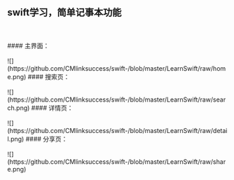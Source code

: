 
## swift学习，简单记事本功能
<br>
<br>
#### 主界面：<br><br>
![](https://github.com/CMlinksuccess/swift-/blob/master/LearnSwift/raw/home.png)
#### 搜索页：<br><br>
![](https://github.com/CMlinksuccess/swift-/blob/master/LearnSwift/raw/search.png)
#### 详情页：<br><br>
![](https://github.com/CMlinksuccess/swift-/blob/master/LearnSwift/raw/detail.png)
#### 分享页：<br><br>
![](https://github.com/CMlinksuccess/swift-/blob/master/LearnSwift/raw/share.png)
